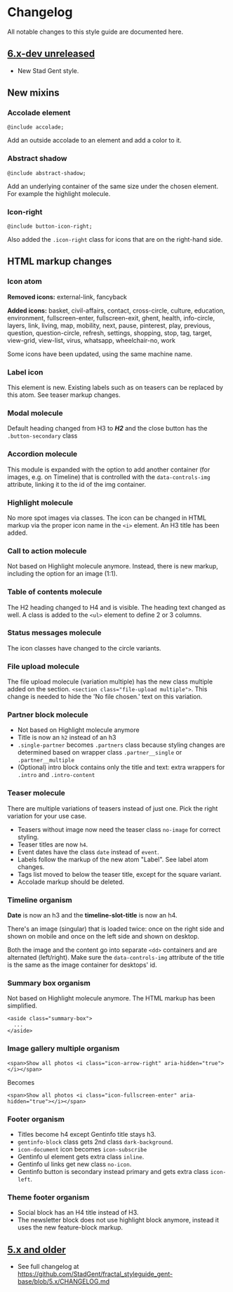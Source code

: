 # Changelog

All notable changes to this style guide are documented here.


## [6.x-dev unreleased]

* New Stad Gent style.

## New mixins

### Accolade element
`@include accolade;`

Add an outside accolade to an element and add a color to it.

### Abstract shadow
`@include abstract-shadow;`

Add an underlying container of the same size under the chosen element.
For example the highlight molecule.

### Icon-right
`@include button-icon-right;`

Also added the `.icon-right` class for icons that are on the right-hand side.

## HTML markup changes

### Icon atom
**Removed icons:** external-link, fancyback

**Added icons:** basket, civil-affairs, contact, cross-circle, culture, education,
environment, fullscreen-enter, fullscreen-exit, ghent, health, info-circle,
layers, link, living, map, mobility, next, pause, pinterest, play, previous,
question, question-circle, refresh, settings, shopping, stop, tag, target,
view-grid, view-list, virus, whatsapp, wheelchair-no, work

Some icons have been updated, using the same machine name.

### Label icon
This element is new. Existing labels such as on teasers can be replaced by this
atom. See teaser markup changes.

### Modal molecule
Default heading changed from H3 to ***H2*** and the close button has the `.button-secondary` class

### Accordion molecule
This module is expanded with the option to add another container (for images, e.g. on Timeline) that is controlled with the `data-controls-img` attribute, linking it to the id of the img container.

### Highlight molecule
No more spot images via classes. The icon can be changed in HTML markup via
the proper icon name in the `<i>` element.
An H3 title has been added.

### Call to action molecule
Not based on Highlight molecule anymore.
Instead, there is new markup, including the option for an image (1:1).

### Table of contents molecule
The H2 heading changed to H4 and is visible. The heading text changed as well.
A class is added to the `<ul>` element to define 2 or 3 columns.

### Status messages molecule
The icon classes have changed to the circle variants.

### File upload molecule
The file upload molecule (variation multiple) has the new class multiple added on the section. 
`<section class="file-upload multiple">`.
This change is needed to hide the 'No file chosen.' text on this variation.

### Partner block molecule
* Not based on Highlight molecule anymore
* Title is now an `h2` instead of an h3
* `.single-partner` becomes `.partners` class because styling changes are determined based on wrapper class `.partner__single` or `.partner__multiple`
* (Optional) intro block contains only the title and text: extra wrappers for `.intro` and `.intro-content`

### Teaser molecule
There are multiple variations of teasers instead of just one. Pick the right
variation for your use case.
- Teasers without image now need the teaser class `no-image` for correct styling.
- Teaser titles are now `h4`.
- Event dates have the class `date` instead of `event`.
- Labels follow the markup of the new atom "Label". See label atom changes.
- Tags list moved to below the teaser title, except for the square variant.
- Accolade markup should be deleted.

### Timeline organism
**Date** is now an h3 and the **timeline-slot-title** is now an h4.

There's an image (singular) that is loaded twice: once on the right side and shown on mobile and once on the left side and shown on desktop.

Both the image and the content go into separate `<dd>` containers and are alternated (left/right). Make sure the `data-controls-img` attribute of the title is the same as the image container for desktops' id.


### Summary box organism
Not based on Highlight molecule anymore.
The HTML markup has been simplified.
```
<aside class="summary-box">
  ...
</aside>
```

### Image gallery multiple organism
```
<span>Show all photos <i class="icon-arrow-right" aria-hidden="true"></i></span>
```
Becomes
```
<span>Show all photos <i class="icon-fullscreen-enter" aria-hidden="true"></i></span>
```


### Footer organism
* Titles become h4 except Gentinfo title stays h3.
* `gentinfo-block` class gets 2nd class `dark-background`.
* `icon-document` icon becomes `icon-subscribe`
* Gentinfo ul element gets extra class `inline`.
* Gentinfo ul links get new class `no-icon`.
* Gentinfo button is secondary instead primary and gets extra class `icon-left`.

### Theme footer organism
* Social block has an H4 title instead of H3.
* The newsletter block does not use highlight block anymore, instead it uses the
  new feature-block markup.

## [5.x and older]

* See full changelog at
  https://github.com/StadGent/fractal_styleguide_gent-base/blob/5.x/CHANGELOG.md


[6.x-dev unreleased]: https://github.com/StadGent/fractal_styleguide_gent-base/compare/6.x...6.x-dev
[5.x and older]: https://github.com/StadGent/fractal_styleguide_gent-base/compare/5.x...6.x
